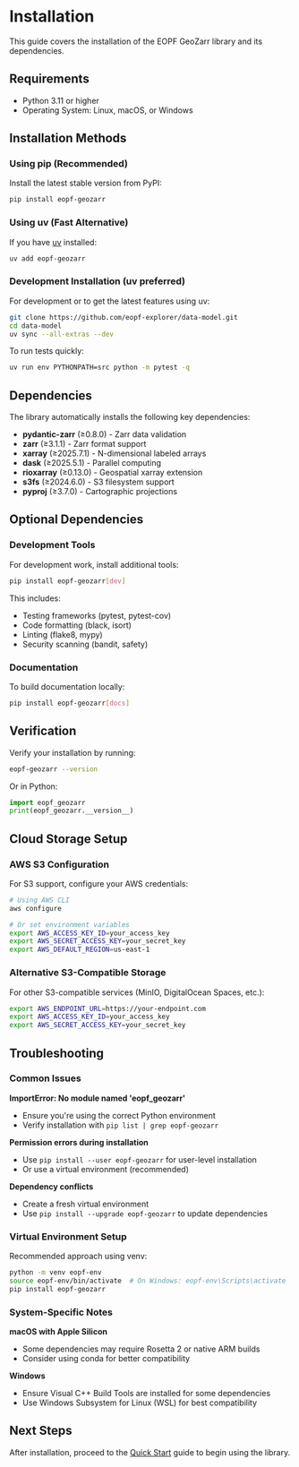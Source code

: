 # Installation

This guide covers the installation of the EOPF GeoZarr library and its dependencies.

## Requirements

- Python 3.11 or higher
- Operating System: Linux, macOS, or Windows

## Installation Methods

### Using pip (Recommended)

Install the latest stable version from PyPI:

```bash
pip install eopf-geozarr
```

### Using uv (Fast Alternative)

If you have [uv](https://docs.astral.sh/uv/) installed:

```bash
uv add eopf-geozarr
```

### Development Installation (uv preferred)

For development or to get the latest features using uv:

```bash
git clone https://github.com/eopf-explorer/data-model.git
cd data-model
uv sync --all-extras --dev
```

To run tests quickly:

```bash
uv run env PYTHONPATH=src python -m pytest -q
```

## Dependencies

The library automatically installs the following key dependencies:

- **pydantic-zarr** (≥0.8.0) - Zarr data validation
- **zarr** (≥3.1.1) - Zarr format support
- **xarray** (≥2025.7.1) - N-dimensional labeled arrays
- **dask** (≥2025.5.1) - Parallel computing
- **rioxarray** (≥0.13.0) - Geospatial xarray extension
- **s3fs** (≥2024.6.0) - S3 filesystem support
- **pyproj** (≥3.7.0) - Cartographic projections

## Optional Dependencies

### Development Tools

For development work, install additional tools:

```bash
pip install eopf-geozarr[dev]
```

This includes:

- Testing frameworks (pytest, pytest-cov)
- Code formatting (black, isort)
- Linting (flake8, mypy)
- Security scanning (bandit, safety)

### Documentation

To build documentation locally:

```bash
pip install eopf-geozarr[docs]
```

## Verification

Verify your installation by running:

```bash
eopf-geozarr --version
```

Or in Python:

```python
import eopf_geozarr
print(eopf_geozarr.__version__)
```

## Cloud Storage Setup

### AWS S3 Configuration

For S3 support, configure your AWS credentials:

```bash
# Using AWS CLI
aws configure

# Or set environment variables
export AWS_ACCESS_KEY_ID=your_access_key
export AWS_SECRET_ACCESS_KEY=your_secret_key
export AWS_DEFAULT_REGION=us-east-1
```

### Alternative S3-Compatible Storage

For other S3-compatible services (MinIO, DigitalOcean Spaces, etc.):

```bash
export AWS_ENDPOINT_URL=https://your-endpoint.com
export AWS_ACCESS_KEY_ID=your_access_key
export AWS_SECRET_ACCESS_KEY=your_secret_key
```

## Troubleshooting

### Common Issues

**ImportError: No module named 'eopf_geozarr'**

- Ensure you're using the correct Python environment
- Verify installation with `pip list | grep eopf-geozarr`

**Permission errors during installation**

- Use `pip install --user eopf-geozarr` for user-level installation
- Or use a virtual environment (recommended)

**Dependency conflicts**

- Create a fresh virtual environment
- Use `pip install --upgrade eopf-geozarr` to update dependencies

### Virtual Environment Setup

Recommended approach using venv:

```bash
python -m venv eopf-env
source eopf-env/bin/activate  # On Windows: eopf-env\Scripts\activate
pip install eopf-geozarr
```

### System-Specific Notes

**macOS with Apple Silicon**

- Some dependencies may require Rosetta 2 or native ARM builds
- Consider using conda for better compatibility

**Windows**

- Ensure Visual C++ Build Tools are installed for some dependencies
- Use Windows Subsystem for Linux (WSL) for best compatibility

## Next Steps

After installation, proceed to the [Quick Start](quickstart.md) guide to begin using the library.
